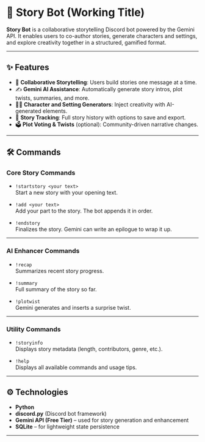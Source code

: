 # 📖 Story Bot (Working Title)

**Story Bot** is a collaborative storytelling Discord bot powered by the Gemini API. It enables users to co-author stories, generate characters and settings, and explore creativity together in a structured, gamified format.

---

## ✨ Features

- 📖 **Collaborative Storytelling**: Users build stories one message at a time.
- ✍️ **Gemini AI Assistance**: Automatically generate story intros, plot twists, summaries, and more.
- 🧙‍♂️ **Character and Setting Generators**: Inject creativity with AI-generated elements.
- 🧵 **Story Tracking**: Full story history with options to save and export.
- 🗳️ **Plot Voting & Twists** (optional): Community-driven narrative changes.

---

## 🛠 Commands

### Core Story Commands
- `!startstory <your text>`  
  Start a new story with your opening text.

- `!add <your text>`  
  Add your part to the story. The bot appends it in order.

- `!endstory`  
  Finalizes the story. Gemini can write an epilogue to wrap it up.

---

### AI Enhancer Commands
- `!recap`  
  Summarizes recent story progress.

- `!summary`  
  Full summary of the story so far.

- `!plotwist`  
  Gemini generates and inserts a surprise twist.

---

### Utility Commands
- `!storyinfo`  
  Displays story metadata (length, contributors, genre, etc.).

- `!help`  
  Displays all available commands and usage tips.

---

## ⚙️ Technologies

- **Python**
- **discord.py** (Discord bot framework)
- **Gemini API (Free Tier)** – used for story generation and enhancement
- **SQLite** – for lightweight state persistence

---
